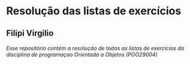 # Resolução das listas de exercícios

## Filipi Virgilio

###### Esse repositório contém a resolução de todas as listas de exercícios da disciplina de programaçao Orientada a Objetos (POO29004)